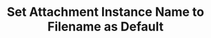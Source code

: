 ---
title: Set Attachment Instance Name to Filename as Default
tags:
 - pull requests
coolness: 5
link: https://github.com/summernote/django-summernote/pull/178
org: django-summernote
---